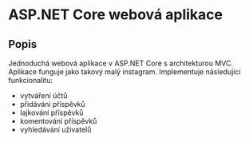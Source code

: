 # ASP.NET Core webová aplikace

## Popis

Jednoduchá webová aplikace v ASP.NET Core s architekturou MVC. Aplikace funguje jako takový malý instagram. Implementuje následující funkcionalitu:

- vytváření účtů
- přidávání příspěvků
- lajkování příspěvků
- komentování příspěvků
- vyhledávání uživatelů
